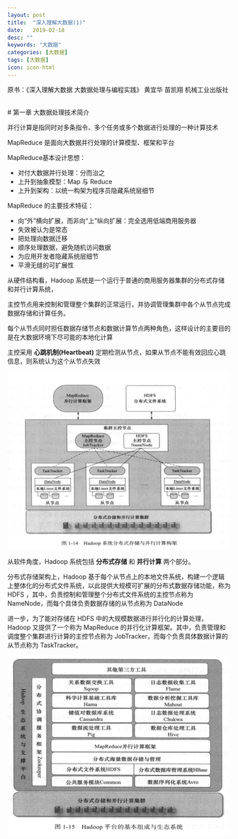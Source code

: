 ```yaml
---
layout: post
title:  "深入理解大数据(1)"
date:   2019-02-18
desc: ""
keywords: "大数据"
categories: [大数据]
tags: [大数据]
icon: icon-html
---
```


原书：《深入理解大数据 大数据处理与编程实践》 黄宜华 苗凯翔 机械工业出版社

<br />
# 第一章 大数据处理技术简介
<br />

并行计算是指同时对多条指令、多个任务或多个数据进行处理的一种计算技术

MapReduce 是面向大数据并行处理的计算模型、框架和平台

MapReduce基本设计思想：

+ 对付大数据并行处理：分而治之
+ 上升到抽象模型：Map 与 Reduce
+ 上升到架构：以统一构架为程序员隐藏系统层细节

MapReduce 的主要技术特征：

+ 向“外”横向扩展，而非向“上”纵向扩展：完全选用低端商用服务器
+ 失效被认为是常态
+ 把处理向数据迁移
+ 顺序处理数据，避免随机访问数据
+ 为应用开发者隐藏系统层细节
+ 平滑无缝的可扩展性

从硬件结构看，Hadoop 系统是一个运行于普通的商用服务器集群的分布式存储和并行计算系统，

主控节点用来控制和管理整个集群的正常运行，并协调管理集群中各个从节点完成数据存储和计算任务。

每个从节点同时担任数据存储节点和数据计算节点两种角色，这样设计的主要目的是在大数据环境下尽可能的本地化计算

主控采用 **心跳机制(Heartbeat)** 定期检测从节点，如果从节点不能有效回应心跳信息，则系统认为这个从节点失效

<img src="https://raw.githubusercontent.com/Tianye-Zheng/Tianye-Zheng.github.io/master/PostPictures/2019-02-18/1-14.jpg" width = "500" height = "400" />

从软件角度，Hadoop 系统包括 **分布式存储** 和 **并行计算** 两个部分。

分布式存储架构上，Hadoop 基于每个从节点上的本地文件系统，构建一个逻辑上整体化的分布式文件系统，以此提供大规模可扩展的分布式数据存储功能，称为 HDFS ，其中，负责控制和管理整个分布式文件系统的主控节点称为 NameNode，而每个具体负责数据存储的从节点称为 DataNode

进一步，为了能对存储在 HDFS 中的大规模数据进行并行化的计算处理， Hadoop 又提供了一个称为 MapReduce 的并行化计算框架。其中，负责管理和调度整个集群进行计算的主控节点称为 JobTracker，而每个负责具体数据计算的从节点称为 TaskTracker。

<img src="https://raw.githubusercontent.com/Tianye-Zheng/Tianye-Zheng.github.io/master/PostPictures/2019-02-18/1-15.png" width = "500" height = "400" />






